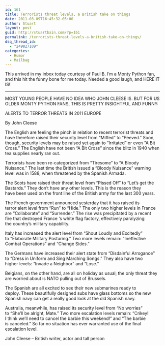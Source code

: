 ```yaml
---
id: 161
title: Terrorists threat levels, a British take on things
date: 2011-03-09T16:45:32-05:00
author: Stuart
layout: post
guid: http://stuartbain.com/?p=161
permalink: /terrorists-threat-levels-a-british-take-on-things/
dsq_thread_id:
  - "249827109"
categories:
  - Humor
  - Mailbag
---
```

This arrived in my inbox today courtesy of Paul B. I&#8217;m a Monty Python fan, and this hit the funny bone for me today. Needed a good laugh, and HERE IT IS!

* * *

MOST YOUNG PEOPLE HAVE NO IDEA WHO JOHN CLEESE IS. BUT FOR US OLDER MONTY PYTHON FANS, THIS IS PRETTY INSIGHTFUL AND FUNNY:

ALERTS TO TERROR THREATS IN 2011 EUROPE

By John Cleese

The English are feeling the pinch in relation to recent terrorist threats and have therefore raised their security level from &#8220;Miffed&#8221; to &#8220;Peeved.&#8221; Soon, though, security levels may be raised yet again to &#8220;Irritated&#8221; or even &#8220;A Bit Cross.&#8221; The English have not been &#8220;A Bit Cross&#8221; since the blitz in 1940 when tea supplies nearly ran out.

Terrorists have been re-categorized from &#8220;Tiresome&#8221; to &#8220;A Bloody Nuisance.&#8221; The last time the British issued a &#8220;Bloody Nuisance&#8221; warning level was in 1588, when threatened by the Spanish Armada.

The Scots have raised their threat level from &#8220;Pissed Off&#8221; to &#8220;Let&#8217;s get the Bastards.&#8221; They don&#8217;t have any other levels. This is the reason they have been used on the front line of the British army for the last 300 years.

The French government announced yesterday that it has raised its terror alert level from &#8220;Run&#8221; to &#8220;Hide.&#8221; The only two higher levels in France are &#8220;Collaborate&#8221; and &#8220;Surrender.&#8221; The rise was precipitated by a recent fire that destroyed France &#8216;s white flag factory, effectively paralyzing the country&#8217;s military capability.

Italy has increased the alert level from &#8220;Shout Loudly and Excitedly&#8221; to &#8220;Elaborate Military Posturing.&#8221; Two more levels remain: &#8220;Ineffective Combat Operations&#8221; and &#8220;Change Sides.&#8221;

The Germans have increased their alert state from &#8220;Disdainful Arrogance&#8221; to &#8220;Dress in Uniform and Sing Marching Songs.&#8221; They also have two higher levels: &#8220;Invade a Neighbor&#8221; and &#8220;Lose.&#8221;

Belgians, on the other hand, are all on holiday as usual; the only threat they are worried about is NATO pulling out of Brussels.

The Spanish are all excited to see their new submarines ready to deploy. These beautifully designed subs have glass bottoms so the new Spanish navy can get a really good look at the old Spanish navy.

Australia, meanwhile, has raised its security level from &#8220;No worries&#8221; to &#8220;She&#8217;ll be alright, Mate.&#8221; Two more escalation levels remain: &#8220;Crikey! I think we&#8217;ll need to cancel the barbie this weekend!&#8221; and &#8220;The barbie is canceled.&#8221; So far no situation has ever warranted use of the final escalation level.

John Cleese &#8211; British writer, actor and tall person